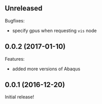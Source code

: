 ## Unreleased

Bugfixes:

  - specify gpus when requesting `vis` node

## 0.0.2 (2017-01-10)

Features:

  - added more versions of Abaqus

## 0.0.1 (2016-12-20)

Initial release!
